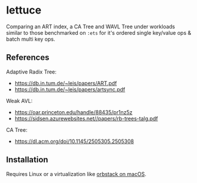 # lettuce

Comparing an ART index, a CA Tree and WAVL Tree under workloads similar to those benchmarked on `:ets`
for it's ordered single key/value ops & batch multi key ops.

## References
Adaptive Radix Tree:
- https://db.in.tum.de/~leis/papers/ART.pdf
- https://db.in.tum.de/~leis/papers/artsync.pdf

Weak AVL:
- https://oar.princeton.edu/handle/88435/pr1nz5z
- https://sidsen.azurewebsites.net//papers/rb-trees-talg.pdf

CA Tree:
- https://dl.acm.org/doi/10.1145/2505305.2505308

## Installation
Requires Linux or a virtualization like [orbstack on macOS](https://docs.orbstack.dev/machines/).
